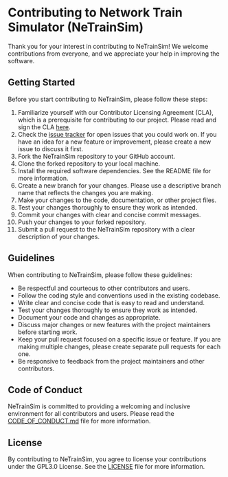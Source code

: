 # Contributing to Network Train Simulator (NeTrainSim)

Thank you for your interest in contributing to NeTrainSim! We welcome contributions from everyone, and we appreciate your help in improving the software.

## Getting Started

Before you start contributing to NeTrainSim, please follow these steps:

1. Familiarize yourself with our Contributor Licensing Agreement (CLA), which is a prerequisite for contributing to our project. Please read and sign the CLA [here](https://cla-assistant.io/AhmedAredah/NeTrainSim).
2. Check the [issue tracker](https://github.com/AhmedAredah/NeTrainSim/issues) for open issues that you could work on. If you have an idea for a new feature or improvement, please create a new issue to discuss it first.
3. Fork the NeTrainSim repository to your GitHub account.
4. Clone the forked repository to your local machine.
5. Install the required software dependencies. See the README file for more information.
6. Create a new branch for your changes. Please use a descriptive branch name that reflects the changes you are making.
7. Make your changes to the code, documentation, or other project files.
8. Test your changes thoroughly to ensure they work as intended.
9. Commit your changes with clear and concise commit messages.
10. Push your changes to your forked repository.
11. Submit a pull request to the NeTrainSim repository with a clear description of your changes.

## Guidelines

When contributing to NeTrainSim, please follow these guidelines:

- Be respectful and courteous to other contributors and users.
- Follow the coding style and conventions used in the existing codebase.
- Write clear and concise code that is easy to read and understand.
- Test your changes thoroughly to ensure they work as intended.
- Document your code and changes as appropriate.
- Discuss major changes or new features with the project maintainers before starting work.
- Keep your pull request focused on a specific issue or feature. If you are making multiple changes, please create separate pull requests for each one.
- Be responsive to feedback from the project maintainers and other contributors.

## Code of Conduct

NeTrainSim is committed to providing a welcoming and inclusive environment for all contributors and users. Please read the [CODE_OF_CONDUCT.md](https://github.com/AhmedAredah/NeTrainSim/blob/main/CODE_OF_CONDUCT.md) file for more information.

## License

By contributing to NeTrainSim, you agree to license your contributions under the GPL3.0 License. See the [LICENSE](https://github.com/AhmedAredah/NeTrainSim/blob/main/LICENSE) file for more information.
